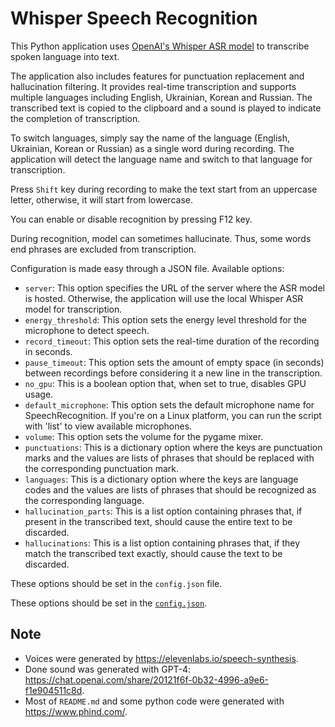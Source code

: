 # Whisper Speech Recognition

This Python application uses [OpenAI's Whisper ASR model](https://openai.com/research/whisper) to transcribe spoken language into text.

The application also includes features for punctuation replacement and hallucination filtering.
It provides real-time transcription and supports multiple languages including English, Ukrainian, Korean and Russian. The transcribed text is copied to the clipboard and a sound is played to indicate the completion of transcription.

To switch languages, simply say the name of the language (English, Ukrainian, Korean or Russian) as a single word during recording. The application will detect the language name and switch to that language for transcription.

Press `Shift` key during recording to make the text start from an uppercase letter, otherwise, it will start from lowercase.

You can enable or disable recognition by pressing F12 key.

During recognition, model can sometimes hallucinate. Thus, some words end phrases are excluded from transcription.

Configuration is made easy through a JSON file.
Available options:
- `server`: This option specifies the URL of the server where the ASR model is hosted. Otherwise, the application will use the local Whisper ASR model for transcription.
- `energy_threshold`: This option sets the energy level threshold for the microphone to detect speech.
- `record_timeout`: This option sets the real-time duration of the recording in seconds.
- `pause_timeout`: This option sets the amount of empty space (in seconds) between recordings before considering it a new line in the transcription.
- `no_gpu`: This is a boolean option that, when set to true, disables GPU usage.
- `default_microphone`: This option sets the default microphone name for SpeechRecognition. If you're on a Linux platform, you can run the script with 'list' to view available microphones.
- `volume`: This option sets the volume for the pygame mixer.
- `punctuations`: This is a dictionary option where the keys are punctuation marks and the values are lists of phrases that should be replaced with the corresponding punctuation mark.
- `languages`: This is a dictionary option where the keys are language codes and the values are lists of phrases that should be recognized as the corresponding language.
- `hallucination_parts`: This is a list option containing phrases that, if present in the transcribed text, should cause the entire text to be discarded.
- `hallucinations`: This is a list option containing phrases that, if they match the transcribed text exactly, should cause the text to be discarded.

These options should be set in the `config.json` file.

These options should be set in the [`config.json`](./config.json).

## Note
- Voices were generated by https://elevenlabs.io/speech-synthesis.
- Done sound was generated with GPT-4: https://chat.openai.com/share/20121f6f-0b32-4996-a9e6-f1e904511c8d.
- Most of `README.md` and some python code were generated with https://www.phind.com/.